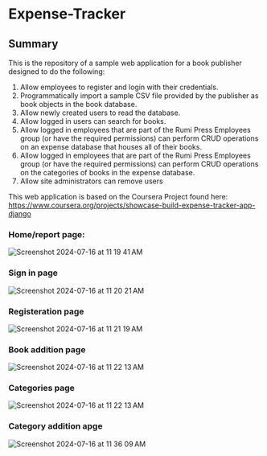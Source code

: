# Expense-Tracker

## Summary

This is the repository of a sample web application for a book publisher designed to do the following:
1. Allow employees to register and login with their credentials. 
2. Programmatically import a sample CSV file provided by the publisher as book objects in the book database.
3. Allow newly created users to read the database. 
4. Allow logged in users can search for books.
5. Allow logged in employees that are part of the Rumi Press Employees group (or have the required permissions) can perform CRUD operations on an expense database that houses all of their books.
6. Allow logged in employees that are part of the Rumi Press Employees group (or have the required permissions) can perform CRUD operations on the categories of books in the expense database.
7. Allow site administrators can remove users 


This web application is based on the Coursera Project found here:
https://www.coursera.org/projects/showcase-build-expense-tracker-app-django

### Home/report page:
![Screenshot 2024-07-16 at 11 19 41 AM](https://github.com/user-attachments/assets/1ef6819d-3e5b-479a-b3f7-11d60b9c1453)

### Sign in page
![Screenshot 2024-07-16 at 11 20 21 AM](https://github.com/user-attachments/assets/96d7e4a1-d488-48d6-8641-0f2a4a1ec325)

### Registeration page 
![Screenshot 2024-07-16 at 11 21 19 AM](https://github.com/user-attachments/assets/6f505486-0aed-48d5-9a86-9695bae915b3)

### Book addition page 
![Screenshot 2024-07-16 at 11 22 13 AM](https://github.com/user-attachments/assets/10fb8434-a674-4c52-8778-d19342421070)

### Categories page
![Screenshot 2024-07-16 at 11 22 13 AM](https://github.com/user-attachments/assets/b75d2d67-3f28-4925-835b-249a8b802720)

### Category addition apge 
![Screenshot 2024-07-16 at 11 36 09 AM](https://github.com/user-attachments/assets/43d4a98e-a172-4698-9d5c-d6e6c8a694b7)




